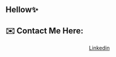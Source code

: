 ## Hellow✨

## ✉️ Contact Me Here:
<p align="center">
  <a href="https://google.com" taget="_blank">Linkedin</a>
</p>

<!--
**Rithvik101201/Rithvik101201** is a ✨ _special_ ✨ repository because its `README.md` (this file) appears on your GitHub profile.


Here are some ideas to get you started:

- 🔭 I’m currently working on ...
- 🌱 I’m currently learning ...
- 👯 I’m looking to collaborate on ...
- 🤔 I’m looking for help with ...
- 💬 Ask me about ...
- 📫 How to reach me: ...
- 😄 Pronouns: ...
- ⚡ Fun fact: ...
-->
